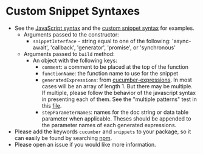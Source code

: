 # Custom Snippet Syntaxes

* See the [JavaScript syntax](/src/formatter/step_definition_snippet_builder/javascript_snippet_syntax.ts) and the [custom snippet syntax](/features/step_definition_snippets_custom_syntax.feature) for examples.
  * Arguments passed to the constructor:
    * `snippetInterface` - string equal to one of the following: 'async-await', 'callback', 'generator', 'promise', or 'synchronous'
  * Arguments passed to `build` method:
    * An object with the following keys:
      * `comment`: a comment to be placed at the top of the function
      * `functionName`: the function name to use for the snippet
      * `generatedExpressions`: from [cucumber-expressions](https://github.com/cucumber/cucumber-expressions-javascript). In most cases will be an array of length 1. But there may be multiple. If multiple, please follow the behavior of the javascript syntax in presenting each of them. See the "multiple patterns" test in this [file](/src/formatter/step_definition_snippet_builder/javascript_snippet_syntax_spec.ts).
      * `stepParameterNames`: names for the doc string or data table parameter when applicable. Theses should be appended to the parameter names of each generated expressions.
* Please add the keywords `cucumber` and `snippets` to your package, so it can easily be found by searching [npm](https://www.npmjs.com/search?q=cucumber+snippets).
* Please open an issue if you would like more information.
